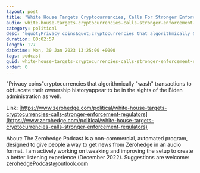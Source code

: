 ```yaml
---
layout: post
title: "White House Targets Cryptocurrencies, Calls For Stronger Enforcement By Regulators"
audio: white-house-targets-cryptocurrencies-calls-stronger-enforcement-regulators-0
category: political
desc: "&quot;Privacy coins&quot;cryptocurrencies that algorithmically &quot;wash&quot; transactions to obfuscate their ownership historyappear to be in the sights of the Biden administration as well."
duration: 00:02:57
length: 177
datetime: Mon, 30 Jan 2023 13:25:00 +0000
tags: podcast
guid: white-house-targets-cryptocurrencies-calls-stronger-enforcement-regulators-0
order: 0
---
```

&quot;Privacy coins&quot;cryptocurrencies that algorithmically &quot;wash&quot; transactions to obfuscate their ownership historyappear to be in the sights of the Biden administration as well.

Link: [https://www.zerohedge.com/political/white-house-targets-cryptocurrencies-calls-stronger-enforcement-regulators](https://www.zerohedge.com/political/white-house-targets-cryptocurrencies-calls-stronger-enforcement-regulators)

About: The Zerohedge Podcast is a non-commercial, automated program, designed to give people a way to get news from Zerohedge in an audio format.  I am actively working on tweaking and improving the setup to create a better listening experience (December 2022).  Suggestions are welcome: [zerohedgePodcast@outlook.com](mailto:zerohedgePodcast@outlook.com)